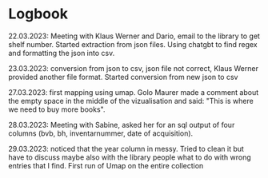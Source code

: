# Logbook

22.03.2023: Meeting with Klaus Werner and Dario, email to the library to get shelf number. Started extraction from json files. Using chatgbt to find regex and formatting the json into csv. 
 
23.03.2023: conversion from json to csv, json file not correct, Klaus Werner provided another file format. Started conversion from new json to csv

27.03.2023: first mapping using umap. Golo Maurer made a comment about the empty space in the middle of the vizualisation and said: "This is where we need to buy more books".

28.03.2023: Meeting with Sabine, asked her for an sql output of four columns (bvb, bh, inventarnummer, date of acquisition). 

29.03.2023: noticed that the year column in messy. Tried to clean it but have to discuss maybe also with the library people what to do with wrong entries that I find. First run of Umap on the entire collection

